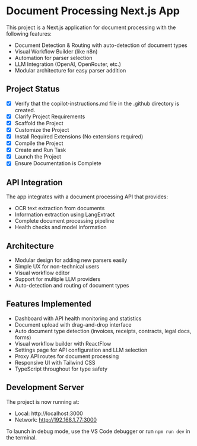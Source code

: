 # Document Processing Next.js App

This project is a Next.js application for document processing with the following features:
- Document Detection & Routing with auto-detection of document types
- Visual Workflow Builder (like n8n)
- Automation for parser selection
- LLM Integration (OpenAI, OpenRouter, etc.)
- Modular architecture for easy parser addition

## Project Status

- [x] Verify that the copilot-instructions.md file in the .github directory is created.
- [x] Clarify Project Requirements
- [x] Scaffold the Project
- [x] Customize the Project  
- [x] Install Required Extensions (No extensions required)
- [x] Compile the Project
- [x] Create and Run Task
- [x] Launch the Project
- [x] Ensure Documentation is Complete

## API Integration

The app integrates with a document processing API that provides:
- OCR text extraction from documents
- Information extraction using LangExtract
- Complete document processing pipeline
- Health checks and model information

## Architecture

- Modular design for adding new parsers easily
- Simple UX for non-technical users
- Visual workflow editor
- Support for multiple LLM providers
- Auto-detection and routing of document types

## Features Implemented

- Dashboard with API health monitoring and statistics
- Document upload with drag-and-drop interface
- Auto document type detection (invoices, receipts, contracts, legal docs, forms)
- Visual workflow builder with ReactFlow
- Settings page for API configuration and LLM selection
- Proxy API routes for document processing
- Responsive UI with Tailwind CSS
- TypeScript throughout for type safety

## Development Server

The project is now running at:
- Local: http://localhost:3000
- Network: http://192.168.1.77:3000

To launch in debug mode, use the VS Code debugger or run `npm run dev` in the terminal.
